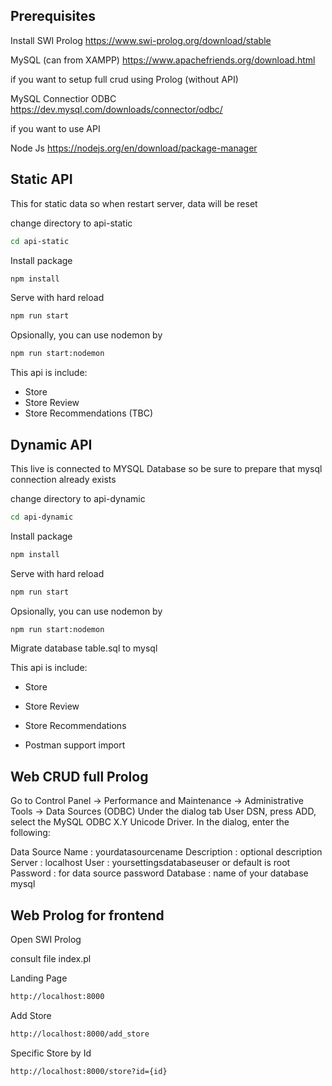 ## Prerequisites

Install SWI Prolog
https://www.swi-prolog.org/download/stable

MySQL (can from XAMPP)
https://www.apachefriends.org/download.html

if you want to setup full crud using Prolog (without API)

MySQL Connectior ODBC
https://dev.mysql.com/downloads/connector/odbc/

if you want to use API

Node Js
https://nodejs.org/en/download/package-manager

## Static API

This for static data so when restart server, data will be reset

change directory to api-static

```sh
cd api-static
```

Install package

```sh
npm install
```

Serve with hard reload

```sh
npm run start
```

Opsionally, you can use nodemon by 

```sh
npm run start:nodemon
```

This api is include:
- Store
- Store Review
- Store Recommendations (TBC)

## Dynamic API

This live is connected to MYSQL Database so be sure to prepare that mysql connection already exists

change directory to api-dynamic

```sh
cd api-dynamic
```

Install package

```sh
npm install
```

Serve with hard reload

```sh
npm run start
```

Opsionally, you can use nodemon by 

```sh
npm run start:nodemon
```

Migrate database table.sql to mysql


This api is include:
- Store
- Store Review
- Store Recommendations

- Postman support import

## Web CRUD full Prolog

Go to Control Panel -> Performance and Maintenance -> Administrative Tools -> Data Sources (ODBC) Under the dialog tab User DSN, press ADD, select the MySQL ODBC X.Y Unicode Driver.
In the dialog, enter the following:

Data Source Name : yourdatasourcename 
Description : optional description
Server : localhost
User : yoursettingsdatabaseuser or default is root
Password : for data source password
Database : name of your database mysql

## Web Prolog for frontend

Open SWI Prolog

consult file index.pl

Landing Page

```sh
http://localhost:8000
```

Add Store

```sh
http://localhost:8000/add_store
```

Specific Store by Id

```sh
http://localhost:8000/store?id={id}
```
